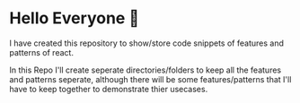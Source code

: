 # Hello Everyone 👋

I have created this repository to show/store code snippets of features and patterns of react.

In this Repo I'll create seperate directories/folders to keep all the features and patterns seperate, although there will be some features/patterns that I'll have to keep together to demonstrate thier usecases.